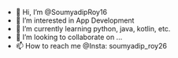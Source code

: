 - 👋 Hi, I’m @SoumyadipRoy16
- 👀 I’m interested in App Development
- 🌱 I’m currently learning python, java, kotlin, etc.
- 💞️ I’m looking to collaborate on ...
- 📫 How to reach me @Insta: soumyadip_roy26

<!---
SoumyadipRoy16/SoumyadipRoy16 is a ✨ special ✨ repository because its `README.md` (this file) appears on your GitHub profile.
You can click the Preview link to take a look at your changes.
--->
